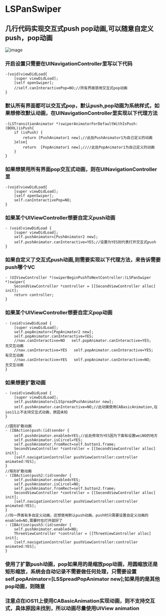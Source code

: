 # LSPanSwiper
## 几行代码实现交互式push pop动画,可以随意自定义push，pop动画
![image](https://github.com/lsmakethebest/LSPanSwiper/blob/master/2.gif)
### 开启设置只需要在UINavigationController里写以下代码
```
-(void)viewDidLoad{
    [super viewDidLoad];
    [self openSwiper];
    //self.canInteractivePop=NO;//所有界面禁用交互式pop动画
}
```
### 默认所有界面都可以交互式pop，默认push,pop动画为系统样式，如果想修改默认动画，在UINavigationController里实现以下代理方法
```
-(LSTransitionAnimator *)swiperAnimatorForDefaultWithIsPush:(BOOL)isPush{
    if (isPush) {
        return [PushAnimator1 new];//此处PushAnimator1为自己定义的动画
    }else{
        return  [PopAnimator1 new];////此处PopAnimator1为自己定义的动画
    }
}
```

### 如果想禁用所有界面pop交互式动画，则在UINavigationController里
```
-(void)viewDidLoad{
    [super viewDidLoad];
    [self openSwiper];
    self.canInteractivePop=NO;
}
```
### 如果某个UIViewController想要自定义push动画
```
- (void)viewDidLoad {
    [super viewDidLoad];
    self.pushAnimator=[PushAnimator2 new];
    self.pushAnimator.canInteractive=YES;//设置为YES则代表打开交互式push
}
```
### 如果自定义了交互式push动画,则需要实现以下代理方法，来告诉需要push哪个VC
```
- (UIViewController *)swiperBeginPushToNextController:(LSPanSwiper *)swiper{
    SecondViewController *controller = [[SecondViewController alloc] init];
    return controller;
}
```
### 如果某个UIViewController想要自定义pop动画
```
- (void)viewDidLoad {
    [super viewDidLoad];
    self.popAnimator=[PopAnimator2 new];
    self.popAnimator.canInteractive=YES;
    //nav.canInteractive=NO   self.popAnimator.canInteractive=YES;   无交互动画
    //nav.canInteractive=YES   self.popAnimator.canInteractive=YES;  有交互动画
    //nav.canInteractive=YES   self.popAnimator.canInteractive=NO;   无交互动画
}
```
### 如果想要扩散动画
```
- (void)viewDidLoad {
    [super viewDidLoad];
    self.pushAnimator=[LSSpreadPushAnimator new];
    self.pushAnimator.canInteractive=NO;//此动画使用CABasicAnimation,在ios11上不支持交互式动画，原因未知
}

//圆形扩散动画
- (IBAction)push:(id)sender {
    self.pushAnimator.enabled=YES;//此处修改为YES因为下面有设置weiNO的地方
    self.pushAnimator.isCircel=YES;
    self.pushAnimator.fromRect=self.button1.frame;
    SecondViewController *controller = [[SecondViewController alloc] init];
    [self.navigationController pushViewController:controller animated:YES];
}
//矩形扩散动画
- (IBAction)push2:(id)sender {
    self.pushAnimator.enabled=YES;
    self.pushAnimator.isCircel=NO;
    self.pushAnimator.fromRect=self.button2.frame;
    SecondViewController *controller = [[SecondViewController alloc] init];
    [self.navigationController pushViewController:controller animated:YES];
}
//同一界面有多自定义动画，还想使用默认push动画，push时只需要设置自定义动画的enabled=NO,需要时在打开就好了
- (IBAction)push3:(id)sender {
    self.pushAnimator.enabled=NO;
    ThreeViewController *controller = [[ThreeViewController alloc] init];
    [self.navigationController pushViewController:controller animated:YES];
}
```
### 使用了扩散push动画，pop如果用的是缩放pop动画，用圆缩放还是矩形缩放，系统会自动记录不需要做任何处理，只需要设置  self.popAnimator=[LSSpreadPopAnimator new];如果用的是其他pop动画，则随意
### 注意点在iOS11上使用CABasicAnimation实现动画，则不支持交互式，具体原因未找到，所以动画尽量使用UIView animation



